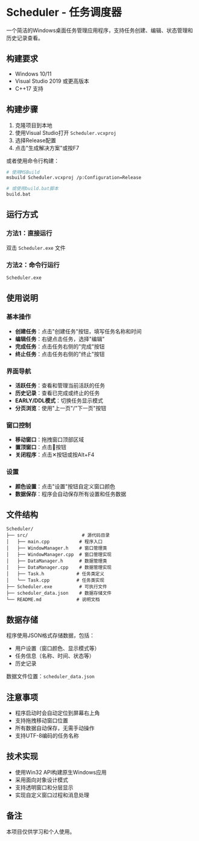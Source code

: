 # Scheduler - 任务调度器

一个简洁的Windows桌面任务管理应用程序，支持任务创建、编辑、状态管理和历史记录查看。

## 构建要求

- Windows 10/11
- Visual Studio 2019 或更高版本
- C++17 支持

## 构建步骤

1. 克隆项目到本地
2. 使用Visual Studio打开 `Scheduler.vcxproj`
3. 选择Release配置
4. 点击"生成解决方案"或按F7

或者使用命令行构建：
```bash
# 使用MSBuild
msbuild Scheduler.vcxproj /p:Configuration=Release

# 或使用build.bat脚本
build.bat
```

## 运行方式

### 方法1：直接运行
双击 `Scheduler.exe` 文件

### 方法2：命令行运行
```bash
Scheduler.exe
```

## 使用说明

### 基本操作
- **创建任务**：点击"创建任务"按钮，填写任务名称和时间
- **编辑任务**：右键点击任务，选择"编辑"
- **完成任务**：点击任务右侧的"完成"按钮
- **终止任务**：点击任务右侧的"终止"按钮

### 界面导航
- **活跃任务**：查看和管理当前活跃的任务
- **历史记录**：查看已完成或终止的任务
- **EARLY/DDL模式**：切换任务显示模式
- **分页浏览**：使用"上一页"/"下一页"按钮

### 窗口控制
- **移动窗口**：拖拽窗口顶部区域
- **置顶窗口**：点击📌按钮
- **关闭程序**：点击✕按钮或按Alt+F4

### 设置
- **颜色设置**：点击"设置"按钮自定义窗口颜色
- **数据保存**：程序会自动保存所有设置和任务数据

## 文件结构

```
Scheduler/
├── src/                    # 源代码目录
│   ├── main.cpp           # 程序入口
│   ├── WindowManager.h    # 窗口管理类
│   ├── WindowManager.cpp  # 窗口管理实现
│   ├── DataManager.h      # 数据管理类
│   ├── DataManager.cpp    # 数据管理实现
│   ├── Task.h            # 任务类定义
│   └── Task.cpp          # 任务类实现
├── Scheduler.exe          # 可执行文件
├── scheduler_data.json    # 数据存储文件
└── README.md             # 说明文档
```

## 数据存储

程序使用JSON格式存储数据，包括：
- 用户设置（窗口颜色、显示模式等）
- 任务信息（名称、时间、状态等）
- 历史记录

数据文件位置：`scheduler_data.json`

## 注意事项

- 程序启动时会自动定位到屏幕右上角
- 支持拖拽移动窗口位置
- 所有数据自动保存，无需手动操作
- 支持UTF-8编码的任务名称

## 技术实现

- 使用Win32 API构建原生Windows应用
- 采用面向对象设计模式
- 支持透明窗口和分层显示
- 实现自定义窗口过程和消息处理

## 备注

本项目仅供学习和个人使用。
